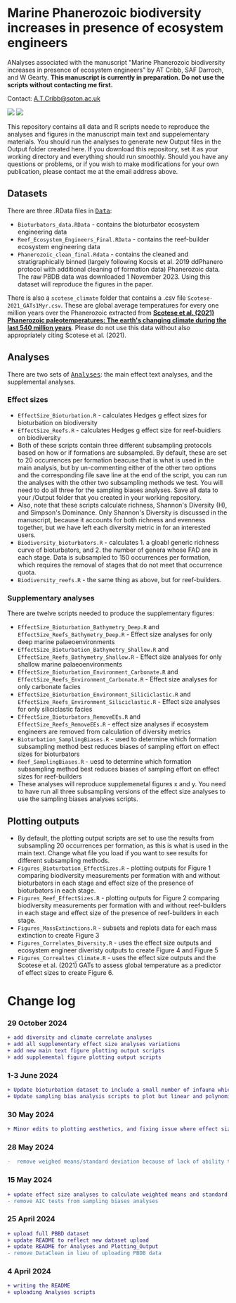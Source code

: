# Marine Phanerozoic biodiversity increases in presence of ecosystem engineers

ANalyses associated with the manuscript "Marine Phanerozoic biodiversity increases in presence of ecosystem engineers" by AT Cribb, SAF Darroch, and W Gearty. <b>This manuscript is currently in preparation. Do not use the scripts without contacting me first.</b>

Contact: A.T.Cribb@soton.ac.uk

<img src="https://img.shields.io/badge/README%20is%20under%20construction-ff5400"> <img src="https://img.shields.io/badge/unpublished:-in_prep-7678ed">

This repository contains all data and R scripts neede to reproduce the analyses and figures in the manuscript main text and suppelementary materials. You should run the analyses to generate new Output files in the Output folder created here. If you download this repository, set it as your working directory and everything should run smoothly. Should you have any questions or problems, or if you wish to make modifications for your own publication, please contact me at the email address above.

## Datasets
There are three .RData files in <kbd>[Data](https://github.com/atcribb/Ecosystem-Engineers-Biodiversity/tree/main/Data)</kbd>:
* ``Bioturbators_data.RData`` - contains the bioturbator ecosystem engineering data
* ``Reef_Ecosystem_Engineers_Final.RData`` - contains the reef-builder ecosystem engineering data
* ``Phanerozoic_clean_final.Rdata`` - contains the cleaned and stratigraphically binned (largely following Kocsis et al. 2019 ddPhanero protocol with additional cleaning of formation data) Phanerozoic data. The raw PBDB data was downloaded 1 November 2023. Using this dataset will reproduce the figures in the paper. 

There is also a ``scotese_climate`` folder that contains a .csv file ``Scotese-2021_GATs1Myr.csv``. These are global average temperatures for every one million years over the Phanerozoic extracted from <a href="https://doi.org/10.1016/j.earscirev.2021.103503"><b>Scotese et al. (2021) Phanerozoic paleotemperatures: The earth's changing climate during the last 540 million years</b></a>. Please do not use this data without also appropriately citing Scotese et al. (2021). 

## Analyses
There are two sets of <kbd>[Analyses](https://github.com/atcribb/Ecosystem-Engineers-Biodiversity/tree/main/Data)</kbd>: the main effect text analyses, and the supplemental analyses.

### Effect sizes 
* ``EffectSize_Bioturbation.R`` - calculates Hedges g effect sizes for bioturbation on biodiversity 
* ``EffectSize_Reefs.R`` - calculates Hedges g effect size for reef-buidlers on biodiversity
* Both of these scripts contain three different subsampling protocols based on how or if formations are subsampled. By default, these are set to 20 occurrences per formation beacuse that is what is used in the main analysis, but by un-commenting either of the other two options and the corresponding file save line at the end of the script, you can run the analyses with the other two subsampling methods we test. You will need to do all three for the sampling biases analyses. Save all data to your /Output folder that you created in your working repository.
* Also, note that these scripts calculate richness, Shannon's Diversity (H), and Simpson's Dominance. Only Shannon's Diversity is discussed in the manuscript, because it accounts for both richness and evenness together, but we have left each diversity metric in for an interested users. 
* ``Biodiversity_bioturbators.R`` - calculates 1. a gloabl generic richness curve of bioturbators, and 2. the number of genera whose FAD are in each stage. Data is subsampled to 150 occurrences per formation, which requires the removal of stages that do not meet that occurrence quota. 
* ``Biodiversity_reefs.R`` - the same thing as above, but for reef-builders.

### Supplementary analyses
There are twelve scripts needed to produce the supplementary figures:
* ``EffectSize_Bioturbation_Bathymetry_Deep.R`` and ``EffectSize_Reefs_Bathymetry_Deep.R`` - Effect size analyses for only deep marine palaeoenvironments
* ``EffectSize_Bioturbation_Bathymetry_Shallow.R`` and ``EffectSize_Reefs_Bathymetry_Shallow.R`` - Effect size analyses for only shallow marine palaeoenvironments
* ``EffectSize_Bioturbation_Environment_Carbonate.R`` and ``EffectSize_Reefs_Environment_Carbonate.R`` - Effect size analyses for only carbonate facies
* ``EffectSize_Bioturbation_Environment_Siliciclastic.R`` and ``EffectSize_Reefs_Environment_Siliciclastic.R`` - Effect size analyses for only siliciclastic facies 
* ``EffectSize_Bioturbators_RemoveEEs.R`` and ``EffectSize_Reefs_RemoveEEs.R`` - effect size analyses if ecosystem engineers are removed from calculation of diversity metrics 
* ``Bioturbation_SamplingBiases.R`` - used to determine which formation subsampling method best reduces biases of sampling effort on effect sizes for bioturbators 
* ``Reef_SamplingBiases.R`` - uesd to determine which formation subsampling method best reduces biases of sampling effort on effect sizes for reef-builders
* These analyses will reproduce supplemenetal figures x and y. You need to have run all three subsampling versions of the effect size analyses to use the sampling biases analyses scripts. 

## Plotting outputs 
* By default, the plotting output scripts are set to use the results from subsampling 20 occurrences per formation, as this is what is used in the main text. Change what file you load if you want to see results for different subsampling methods.
* ``Figures_Bioturbation_EffectSizes.R`` - plotting outputs for Figure 1 comparing biodiversity measurements per formation with and without bioturbators in each stage and effect size of the presence of bioturbators in each stage. 
* ``Figures_Reef_EffectSizes.R`` - plotting outputs for Figure 2 comparing biodiversity measurements per formation with and without reef-builders in each stage and effect size of the presence of reef-builders in each stage.
* ``Figures_MassExtinctions.R`` - subsets and replots data for each mass extinction to create Figure 3
* ``Figures_Correlates_Diversity.R`` - uses the effect size outputs and ecosystem engineer diveristy outputs to create Figure 4 and Figure 5
* ``Figures_Correaltes_Climate.R`` - uses the effect size outputs and the Scotese et al. (2021) GATs to assess global temperature as a predictor of effect sizes to create Figure 6. 

# Change log
### 29 October 2024
```diff
+ add diversity and climate correlate analyses
+ add all supplementary effect size analyses variations 
+ add new main text figure plotting output scripts 
+ add supplemental figure plotting output scripts
```

### 1-3 June 2024
```diff
+ Update bioturbation dataset to include a small number of infauna which were not previously included 
+ Update sampling bias analysis scripts to plot but linear and polynomial regressions more easily 
```

### 30 May 2024
```diff
+ Minor edits to plotting aesthetics, and fixing issue where effect sizes strength was not being assessed based on uncertainty bounds
```

### 28 May 2024
```diff
-  remove weighed means/standard deviation because of lack of ability to consistently apply in each stage - with large iter, more likely to deal with n1=1 in stages where EEs are not dominant, where sd and thereby weighted means/sd cannot be calculated. Switching back to unweighted mean and standard deviation to opt for consistency. None of this impacts Hedges g.
```

### 15 May 2024
```diff
+ update effect size analyses to calculate weighted means and standard deviations for generic richness and Shannon's Diversity
- remove AIC tests from sampling biases analyses
```

### 25 April 2024
```diff
+ upload full PBBD dataset
+ update README to reflect new dataset upload
+ update README for Analyses and Plotting_Output
- remove DataClean in lieu of uploading PBDB data
```

### 4 April 2024
```diff
+ writing the README
+ uploading Analyses scripts
```

